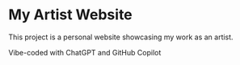 # My Artist Website

This project is a personal website showcasing my work as an artist. 

Vibe-coded with ChatGPT and GitHub Copilot
